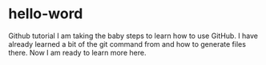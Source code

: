 # hello-word
Github tutorial 
I am taking the baby steps to learn how to use GitHub. I have already learned a bit of the git command from and how to generate files there. Now I am ready to learn more here. 
